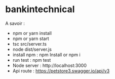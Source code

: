 # bankintechnical

 A savoir : 
- npm or yarn install
- npm or yarn start
- tsc src/server.ts
- node dist/server.js
- install npm : npm Install or npm i
- run test : npm test
- Node server : http://localhost:3000 
- Api route : https://petstore3.swagger.io/api/v3
